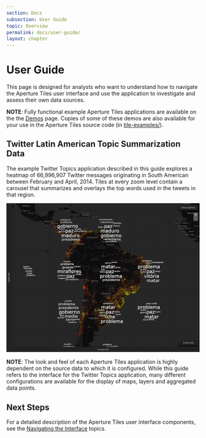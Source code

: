 ```yaml
---
section: Docs
subsection: User Guide
topic: Overview
permalink: docs/user-guide/
layout: chapter
---
```


# User Guide #

This page is designed for analysts who want to understand how to navigate the Aperture Tiles user interface and use the application to investigate and assess their own data sources.

**NOTE**: Fully functional example Aperture Tiles applications are available on the the [Demos](../../demos/) page. Copies of some of these demos are also available for your use in the Aperture Tiles source code (in [tile-examples/](https://github.com/unchartedsoftware/aperture-tiles/tree/master/tile-examples)).

## <a name="twitter-data"></a> Twitter Latin American Topic Summarization Data ##

The example Twitter Topics application described in this guide explores a heatmap of 66,996,907 Twitter messages originating in South American between February and April, 2014. Tiles at every zoom level contain a carousel that summarizes and overlays the top words used in the tweets in that region.

<img src="../../img/twitter-sa.png" class="screenshot" alt="Twitter South America" />

**NOTE**: The look and feel of each Aperture Tiles application is highly dependent on the source data to which it is configured. While this guide refers to the interface for the Twitter Topics application, many different configurations are available for the display of maps, layers and aggregated data points.

## Next Steps ##

For a detailed description of the Aperture Tiles user interface components, see the [Navigating the Interface](interface/) topics.